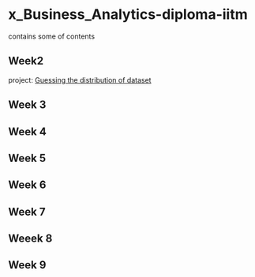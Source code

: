 # x_Business_Analytics-diploma-iitm
contains some of contents

## Week2
project: [Guessing the distribution of dataset ](https://www.kaggle.com/code/shailx/guessing-the-distribution-of-dataset) 


## Week 3


## Week 4


## Week 5


## Week 6

## Week 7


## Weeek 8


## Week 9

